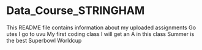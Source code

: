 # Data_Course_STRINGHAM
This README file contains information about my uploaded assignments
Go utes
I go to uvu
My first coding class
I will get an A in this class
Summer is the best
Superbowl
Worldcup